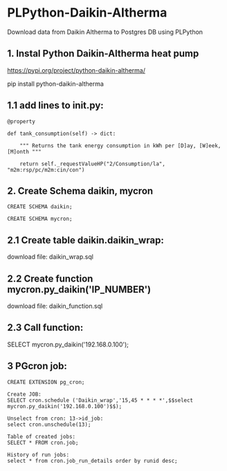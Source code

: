 # PLPython-Daikin-Altherma
Download data from Daikin Altherma to Postgres DB using PLPython

## 1. Instal Python Daikin-Altherma heat pump
https://pypi.org/project/python-daikin-altherma/

pip install python-daikin-altherma

## 1.1 add lines to __init__.py:

    @property
    
    def tank_consumption(self) -> dict:
    
        """ Returns the tank energy consumption in kWh per [D]ay, [W]eek, [M]onth """
        
        return self._requestValueHP("2/Consumption/la", "m2m:rsp/pc/m2m:cin/con")
        
## 2. Create Schema daikin, mycron

    CREATE SCHEMA daikin;
    
    CREATE SCHEMA mycron;

## 2.1 Create table daikin.daikin_wrap:

  download file: daikin_wrap.sql

## 2.2 Create function mycron.py_daikin('IP_NUMBER')

  download file: daikin_function.sql
  
## 2.3 Call function:

  SELECT mycron.py_daikin('192.168.0.100');
  
## 3 PGcron job:

    CREATE EXTENSION pg_cron;
    
    Create JOB:
    SELECT cron.schedule ('Daikin_wrap','15,45 * * * *',$$select mycron.py_daikin('192.168.0.100')$$);

    Unselect from cron: 13->id_job:
    select cron.unschedule(13); 
    
    Table of created jobs:    
    SELECT * FROM cron.job;
    
    History of run jobs:  
    select * from cron.job_run_details order by runid desc;

